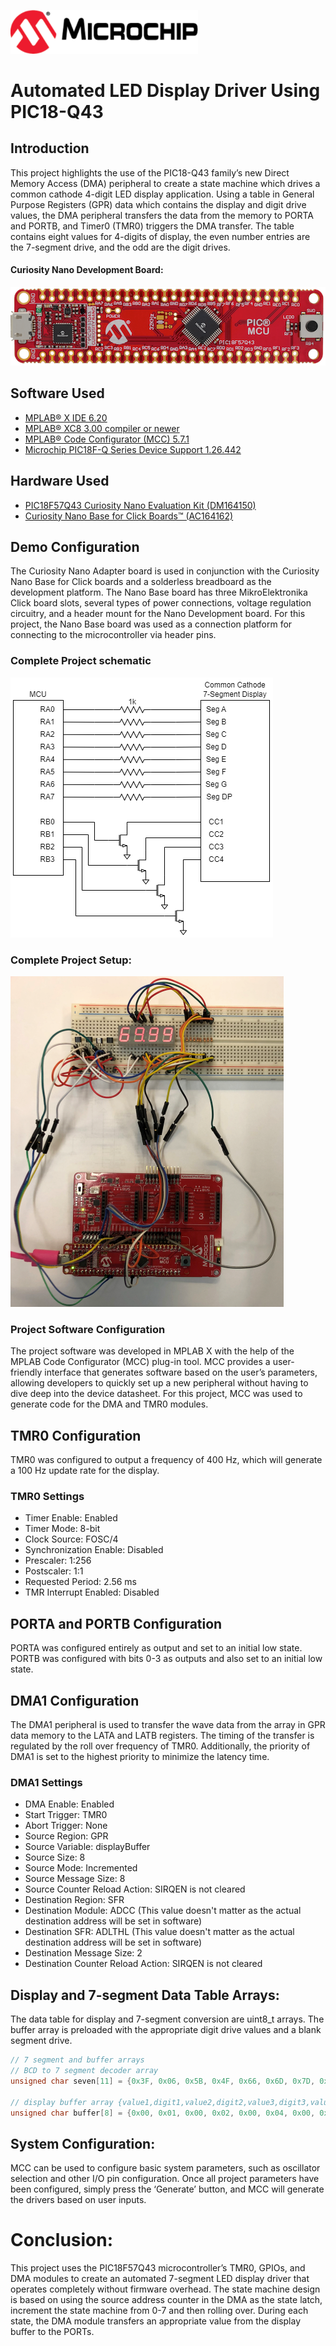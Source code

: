 <a href="https://www.microchip.com" rel="nofollow"><img src="images/microchip.png" alt="MCHP" width="300"/></a>

# Automated LED Display Driver Using PIC18-Q43 

## Introduction
This project highlights the use of the PIC18-Q43 family’s new Direct Memory Access (DMA) peripheral to create a state machine which drives a common cathode 4-digit LED display application. Using a table in General Purpose Registers (GPR) data which contains the display and digit drive values, the DMA peripheral transfers the data from the memory to PORTA and PORTB, and Timer0 (TMR0) triggers the DMA transfer. The table contains eight values for 4-digits of display, the even number entries are the 7-segment drive, and the odd are the digit drives.

#### Curiosity Nano Development Board:
![nano board](images/Nano.png)

## Software Used
- [MPLAB® X IDE 6.20](http://www.microchip.com/mplab/mplab-x-ide)
- [MPLAB® XC8 3.00 compiler or newer](http://www.microchip.com/mplab/compilers)
- [MPLAB® Code Configurator (MCC) 5.7.1](https://www.microchip.com/mplab/mplab-code-configurator)
- [Microchip PIC18F-Q Series Device Support 1.26.442](https://packs.download.microchip.com/)

## Hardware Used
- [PIC18F57Q43 Curiosity Nano Evaluation Kit (DM164150)](https://www.microchip.com/en-us/development-tool/DM164150)
- [Curiosity Nano Base for Click Boards&#x2122; (AC164162)](https://www.microchip.com/en-us/development-tool/ac164162)

## Demo Configuration
The Curiosity Nano Adapter board is used in conjunction with the Curiosity Nano Base for Click boards and a solderless breadboard as the development platform. The Nano Base board has three MikroElektronika Click board slots, several types of power connections, voltage regulation circuitry, and a header mount for the Nano Development board. For this project, the Nano Base board was used as a connection platform for connecting to the microcontroller via header pins.


### Complete Project schematic
![complete project schematic](images/Project_Schematic.png)

### Complete Project Setup:
![Complete project setup](images/LED.png)

### Project Software Configuration
The project software was developed in MPLAB X with the help of the MPLAB Code Configurator (MCC) plug-in tool. MCC provides a user-friendly interface that generates software based on the user’s parameters, allowing developers to quickly set up a new peripheral without having to dive deep into the device datasheet. For this project, MCC was used to generate code for the DMA and TMR0 modules.

## TMR0 Configuration
TMR0 was configured to output a frequency of 400 Hz, which will generate a 100 Hz update rate for the display.

### TMR0 Settings
- Timer Enable: Enabled
- Timer Mode: 8-bit
- Clock Source: FOSC/4
- Synchronization Enable: Disabled
- Prescaler: 1:256
- Postscaler: 1:1
- Requested Period: 2.56 ms
- TMR Interrupt Enabled: Disabled

## PORTA and PORTB Configuration
PORTA was configured entirely as output and set to an initial low state. PORTB was configured with bits 0-3 as outputs and also set to an initial low state.

## DMA1 Configuration
The DMA1 peripheral is used to transfer the wave data from the array in GPR data memory to the LATA and LATB registers. The timing of the transfer is regulated by the roll over frequency of TMR0. Additionally, the priority of DMA1 is set to the highest priority to minimize the latency time.

### DMA1 Settings
- DMA Enable: Enabled 
- Start Trigger: TMR0
- Abort Trigger: None
- Source Region: GPR
- Source Variable: displayBuffer
- Source Size: 8
- Source Mode: Incremented
- Source Message Size: 8
- Source Counter Reload Action: SIRQEN is not cleared
- Destination Region: SFR
- Destination Module: ADCC (This value doesn't matter as the actual destination address will be set in software)
- Destination SFR: ADLTHL  (This value doesn't matter as the actual destination address will be set in software)  
- Destination Message Size: 2
- Destination Counter Reload Action: SIRQEN is not cleared


## Display and 7-segment Data Table Arrays:
The data table for display and 7-segment conversion are uint8_t arrays. The buffer array is preloaded with the appropriate digit drive values and a blank segment drive.

```c
// 7 segment and buffer arrays
// BCD to 7 segment decoder array
unsigned char seven[11] = {0x3F, 0x06, 0x5B, 0x4F, 0x66, 0x6D, 0x7D, 0x07, 0x7F, 0x6F, 0x00};

// display buffer array {value1,digit1,value2,digit2,value3,digit3,value4,digit4}
unsigned char buffer[8] = {0x00, 0x01, 0x00, 0x02, 0x00, 0x04, 0x00, 0x08};

```

## System Configuration:
MCC can be used to configure basic system parameters, such as oscillator selection and other I/O pin configuration.
Once all project parameters have been configured, simply press the ‘Generate’ button, and MCC will generate the drivers based on user inputs.


# Conclusion:
This project uses the PIC18F57Q43 microcontroller’s TMR0, GPIOs, and DMA modules to create an automated 7-segment LED display driver that operates completely without firmware overhead. The state machine design is based on using the source address counter in the DMA as the state latch, increment the state machine from 0-7 and then rolling over. During each state, the DMA module transfers an appropriate value from the display buffer to the PORTs.
